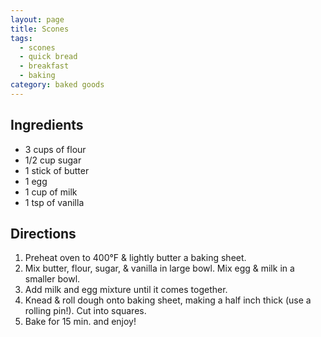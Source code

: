 ```yaml
---
layout: page
title: Scones
tags:
  - scones
  - quick bread
  - breakfast
  - baking
category: baked goods
---
```


## Ingredients
* 3 cups of flour
* 1/2 cup sugar
* 1 stick of butter
* 1 egg
* 1 cup of milk
* 1 tsp of vanilla

## Directions
1. Preheat oven to 400°F & lightly butter a baking sheet.
2. Mix butter, flour, sugar, & vanilla in large bowl. Mix egg & milk in a smaller bowl.
3. Add milk and egg mixture until it comes together.
4. Knead & roll dough onto baking sheet, making a half inch thick (use a rolling pin!). Cut into squares.
5. Bake for 15 min. and enjoy!
